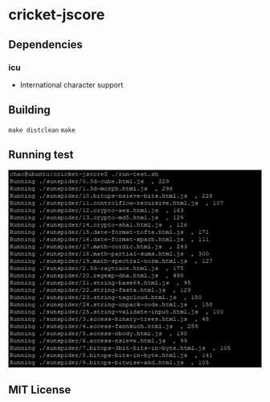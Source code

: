 # cricket-jscore

## Dependencies

### icu 
* International character support

## Building 
`make distclean`
`make`

## Running test
![cricket-jscore](./doc/cricket-jscore.png)

## MIT License
